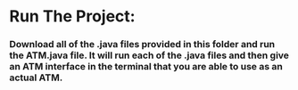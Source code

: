 # Run The Project:
### Download all of the .java files provided in this folder and run the ATM.java file. It will run each of the .java files and then give an ATM interface in the terminal that you are able to use as an actual ATM.
